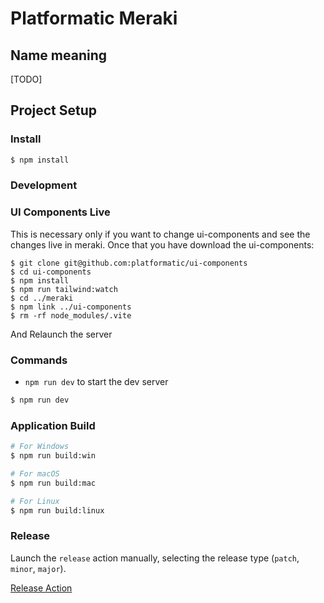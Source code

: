 # Platformatic Meraki

## Name meaning
[TODO]

## Project Setup

### Install

```bash
$ npm install
```

### Development

### UI Components Live

This is necessary only if you want to change ui-components and see the changes live in meraki. Once that you have download the ui-components:

```
$ git clone git@github.com:platformatic/ui-components
$ cd ui-components
$ npm install
$ npm run tailwind:watch
$ cd ../meraki
$ npm link ../ui-components
$ rm -rf node_modules/.vite
```
And Relaunch the server

### Commands

* `npm run dev` to start the dev server

```bash
$ npm run dev
```

### Application Build

```bash
# For Windows
$ npm run build:win

# For macOS
$ npm run build:mac

# For Linux
$ npm run build:linux
```

### Release

Launch the `release` action manually, selecting the release type (`patch`, `minor`, `major`). 

[Release Action](./docs/release-action.png?raw=true "Release Action")




